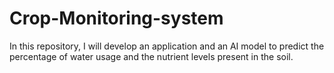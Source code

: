 # Crop-Monitoring-system
In this repository, I will develop an application and an AI model to predict the percentage of water usage and the nutrient levels present in the soil.
